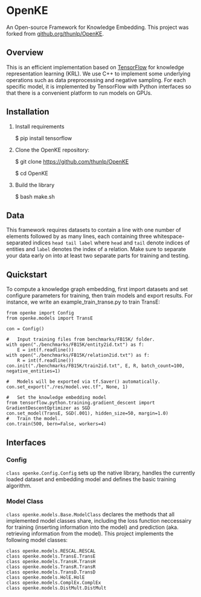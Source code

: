 # OpenKE
An Open-source Framework for Knowledge Embedding.
This project was forked from [github.org/thunlp/OpenKE](http://github.org/thunlp/OpenKE).

## Overview
This is an efficient implementation based on [TensorFlow](http://www.tensorflow.org) for knowledge representation learning (KRL).
We use C++ to implement some underlying operations such as data preprocessing and negative sampling.
For each specific model, it is implemented by TensorFlow with Python interfaces so that there is a convenient platform to run models on GPUs.

## Installation

1. Install requirements

	$ pip install tensorflow

2. Clone the OpenKE repository:

	$ git clone https://github.com/thunlp/OpenKE

	$ cd OpenKE

3. Build the library

	$ bash make.sh

## Data

This framework requires datasets to contain a line with one number of elements followed by as many lines, each containing three whitespace-separated indices `head tail label` where `head` and `tail` denote indices of entities and `label` denotes the index of a relation.
Make sure to separate your data early on into at least two separate parts for training and testing.

## Quickstart

To compute a knowledge graph embedding, first import datasets and set configure parameters for training, then train models and export results. For instance, we write an example_train_transe.py to train TransE:


	from openke import Config
	from openke.models import TransE

	con = Config()

	#   Input training files from benchmarks/FB15K/ folder.
	with open("./benchmarks/FB15K/entity2id.txt") as f:
	    E = int(f.readline())
	with open("./benchmarks/FB15K/relation2id.txt") as f:
	    R = int(f.readline())
	con.init("./benchmarks/FB15K/train2id.txt", E, R, batch_count=100, negative_entities=1)

	#   Models will be exported via tf.Saver() automatically.
	con.set_export("./res/model.vec.tf", None, 1)

	#   Set the knowledge embedding model
	from tensorflow.python.training.gradient_descent import GradientDescentOptimizer as SGD
	con.set_model(TransE, SGD(.001), hidden_size=50, margin=1.0)
	#   Train the model.
	con.train(500, bern=False, workers=4)

## Interfaces

### Config

`class openke.Config.Config` sets up the native library, handles the currently loaded dataset and embedding model and defines the basic training algorithm.

### Model Class

`class openke.models.Base.ModelClass` declares the methods that all implemented model classes share, including the loss function neccessairy for training (inserting information into the model) and prediction (aka. retrieving information from the model).
This project implements the following model classes:

	class openke.models.RESCAL.RESCAL
	class openke.models.TransE.TransE
	class openke.models.TransH.TransH
	class openke.models.TransR.TransR
	class openke.models.TransD.TransD
	class openke.models.HolE.HolE
	class openke.models.ComplEx.ComplEx
	class openke.models.DistMult.DistMult


